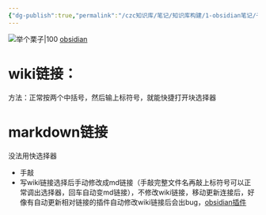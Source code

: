```yaml
---
{"dg-publish":true,"permalink":"/czc知识库/笔记/知识库构建/1-obsidian笔记/子/obsidian 文件链接引用块/","dgPassFrontmatter":true,"created":"2024-06-19T16:11:44.103+08:00","updated":"2024-12-08T17:30:42.242+08:00"}
---
```



![举个栗子|100](/img/user/czc知识库/杂七杂八/9-附件/附件/举个栗子.png)
[obsidian](obsidian.md#^05e012)
# wiki链接：
方法：正常按两个中括号，然后输上标符号，就能快捷打开块选择器

# markdown链接
没法用快选择器
- 手敲
- 写wiki链接选择后手动修改成md链接（手敲完整文件名再敲上标符号可以正常调出选择器，回车自动变md链接），不修改wiki链接，移动更新连接后，好像有自动更新相对链接的插件自动修改wiki链接后会出bug，[obsidian插件](obsidian插件.md#^05e012)
